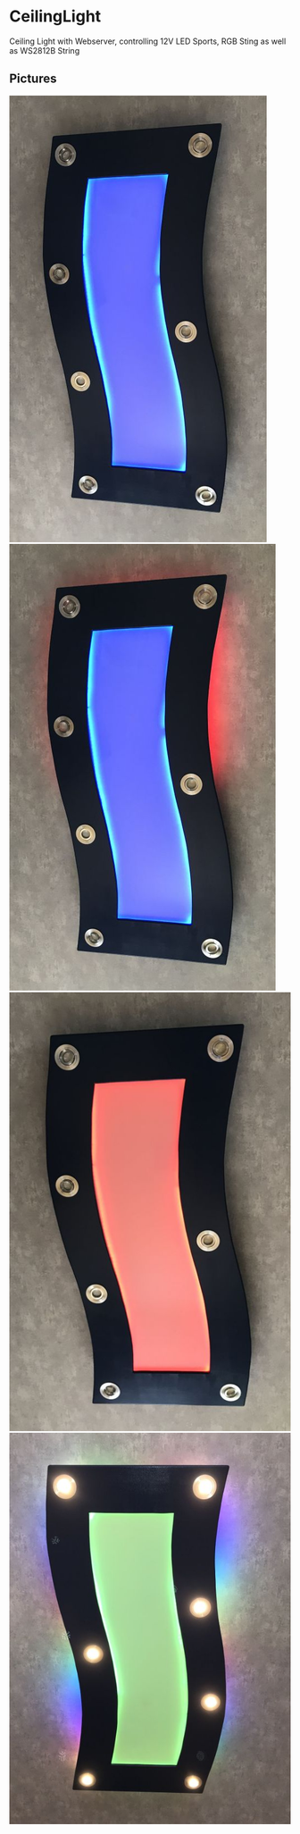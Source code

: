 # CeilingLight
Ceiling Light with Webserver, controlling 12V LED Sports, RGB Sting as well as WS2812B String
## Pictures
![Alt-Text](pic/CeilingLight001.jpg)
![Alt-Text](pic/CeilingLight002.jpg)
![Alt-Text](pic/CeilingLight003.jpg)
![Alt-Text](pic/CeilingLight004.jpg)
